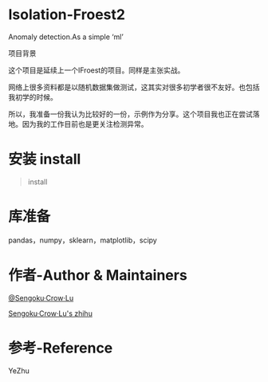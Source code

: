 # Isolation-Froest2
Anomaly detection.As a simple ‘ml’

项目背景

这个项目是延续上一个IFroest的项目。同样是主张实战。

网络上很多资料都是以随机数据集做测试，这其实对很多初学者很不友好。也包括我初学的时候。

所以，我准备一份我认为比较好的一份，示例作为分享。这个项目我也正在尝试落地。因为我的工作目前也是更关注检测异常。

安装 install
=====
> install


库准备
=====

pandas，numpy，sklearn，matplotlib，scipy


作者-Author & Maintainers
=====
<a href="https://github.com/SilenceSengoku">@Sengoku·Crow·Lu</a>

<a href="https://www.zhihu.com/people/firesnake-67/activities">Sengoku·Crow·Lu's zhihu</a>

参考-Reference
=====
YeZhu

